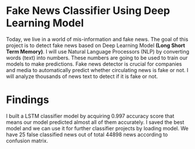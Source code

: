 # Fake News Classifier Using Deep Learning Model 

Today, we live in a world of mis-information and fake news. The goal of this project is to detect fake news based on Deep Learning Model **(Long Short Term Memory)**. I will use Natural Language Processors (NLP) by converting words (text) into numbers. These numbers are going to be used to train our models to make predictions. Fake news detector is crucial for companies and media to automatically predict whether circulating news is fake or not. I will analyze thousands of news text to detect if it is fake or not.

# Findings

I built a LSTM classifier model by acquiring 0.997 accuracy score that means our model predicted almost all of them accurately. I saved the best model and we can use it for further classifier projects by loading model. 
We have 25 false classified news out of total 44898 news according to confusion matrix.

